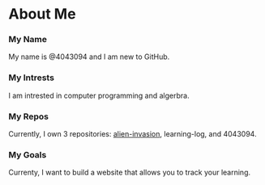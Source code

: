 <!--
**4043094/4043094** is a ✨ _special_ ✨ repository because its `README.md` (this file) appears on your GitHub profile.

Here are some ideas to get you started:

- 🔭 I’m currently working on ...
- 🌱 I’m currently learning ...
- 👯 I’m looking to collaborate on ...
- 🤔 I’m looking for help with ...
- 💬 Ask me about ...
- 📫 How to reach me: ...
- 😄 Pronouns: ...
- ⚡ Fun fact: ...
-->
# About Me
### My Name
My name is @4043094 and I am new to GitHub.
### My Intrests
I am intrested in computer programming and algerbra.
### My Repos
Currently, I own 3 repositories: [alien-invasion](4043094.github.io/alien-invasion), learning-log, and 4043094.
### My Goals
Currenty, I want to build a website that allows you to track your learning.
